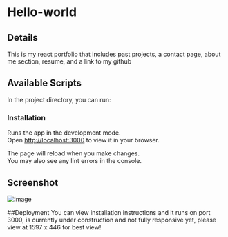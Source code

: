 # Hello-world

## Details 
This is my react portfolio that includes past projects, a contact page, about me section, resume, and a link to my github

## Available Scripts

In the project directory, you can run:

### Installation 

Runs the app in the development mode.\
Open [http://localhost:3000](http://localhost:3000) to view it in your browser.

The page will reload when you make changes.\
You may also see any lint errors in the console. 

## Screenshot  
![image](https://github.com/Jazinha/hello-world/assets/117381175/6cb48187-0bd7-4b41-a264-bc6a51c454b7) 

##Deployment 
You can view installation instructions and it runs on port 3000, is currently under construction and not fully responsive yet, please view at 1597 x 446 for best view!


